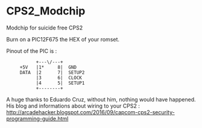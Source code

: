 # CPS2_Modchip
Modchip for suicide free CPS2

Burn on a PIC12F675 the HEX of your romset.

Pinout of the PIC is :

```text
           +---\/---+
     +5V   |1*     8|  GND
     DATA  |2      7|  SETUP2
           |3      6|  CLOCK
           |4      5|  SETUP1
           +--------+
```

A huge thanks to Eduardo Cruz, without him, nothing would have happened.
His blog and informations about wiring to your CPS2 :
http://arcadehacker.blogspot.com/2016/09/capcom-cps2-security-programming-guide.html
